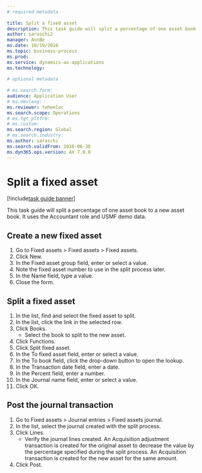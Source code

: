 ```yaml
--- 
# required metadata 
 
title: Split a fixed asset
description: This task guide will split a percentage of one asset book to a new asset book. 
author: saraschi2
manager: AnnBe 
ms.date: 10/19/2016
ms.topic: business-process 
ms.prod:  
ms.service: dynamics-ax-applications 
ms.technology:  
 
# optional metadata 
 
# ms.search.form:   
audience: Application User 
# ms.devlang:  
ms.reviewer: twheeloc
ms.search.scope: Operations 
# ms.tgt_pltfrm:  
# ms.custom:  
ms.search.region: Global
# ms.search.industry: 
ms.author: saraschi
ms.search.validFrom: 2016-06-30 
ms.dyn365.ops.version: AX 7.0.0 
---
```

# Split a fixed asset

[!include[task guide banner](../../includes/task-guide-banner.md)]

This task guide will split a percentage of one asset book to a new asset book.  It uses the Accountant role and USMF demo data.


## Create a new fixed asset
1. Go to Fixed assets > Fixed assets > Fixed assets.
2. Click New.
3. In the Fixed asset group field, enter or select a value.
4. Note the fixed asset number to use in the split process later.
5. In the Name field, type a value.
6. Close the form.

## Split a fixed asset
1. In the list, find and select the fixed asset to split.
2. In the list, click the link in the selected row.
3. Click Books.
    * Select the book to split to the new asset.  
4. Click Functions.
5. Click Split fixed asset.
6. In the To fixed asset field, enter or select a value.
7. In the To book field, click the drop-down button to open the lookup.
8. In the Transaction date field, enter a date.
9. In the Percent field, enter a number.
10. In the Journal name field, enter or select a value.
11. Click OK.

## Post the journal transaction
1. Go to Fixed assets > Journal entries > Fixed assets journal.
2. In the list, select the journal created with the split process.
3. Click Lines.
    * Verify the journal lines created.  An Acquisition adjustment transaction is created for the original asset to decrease the value by the percentage specified during the split process.  An Acquisition transaction is created for the new asset for the same amount.  
4. Click Post.

